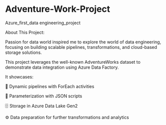 # Adventure-Work-Project
Azure_first_data engineering_project

About This Project: 

Passion for data world inspired me to explore the world of data engineering, focusing on building scalable pipelines, transformations, and cloud-based storage solutions.

This project leverages the well-known AdventureWorks dataset to demonstrate data integration using Azure Data Factory. 

It showcases:

   🔄 Dynamic pipelines with ForEach activities

   📜 Parameterization with JSON scripts

   🗄️ Storage in Azure Data Lake Gen2

   ⚙️ Data preparation for further transformations and analytics
